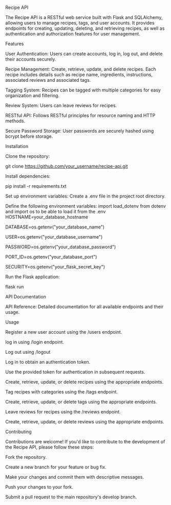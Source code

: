 Recipe API

The Recipe API is a RESTful web service built with Flask and SQLAlchemy, allowing users to manage recipes, tags, and user accounts. It provides endpoints for creating, updating, deleting, and retrieving recipes, as well as authentication and authorization features for user management.

Features

User Authentication: Users can create accounts, log in, log out, and delete their accounts securely.

Recipe Management: Create, retrieve, update, and delete recipes. Each recipe includes details such as recipe name, ingredients, instructions, associated reviews and associated tags.

Tagging System: Recipes can be tagged with multiple categories for easy organization and filtering.

Review System: Users can leave reviews for recipes.

RESTful API: Follows RESTful principles for resource naming and HTTP methods.

Secure Password Storage: User passwords are securely hashed using bcrypt before storage.

Installation

Clone the repository:

git clone https://github.com/your_username/recipe-api.git

Install dependencies:

pip install -r requirements.txt

Set up environment variables:
Create a .env file in the project root directory.

Define the following environment variables:
import load_dotenv from dotenv and import os to be able to load it from the .env
HOSTNAME=your_database_hostname

DATABASE=os.getenv("your_database_name")

USER=os.getenv("your_database_username")

PASSWORD=os.getenv("your_database_password")

PORT_ID=os.getenv("your_database_port")

SECURITY=os.getenv("your_flask_secret_key")


Run the Flask application:

flask run


API Documentation

API Reference: Detailed documentation for all available endpoints and their usage.

Usage

Register a new user account using the /users endpoint.

log in using  /login endpoint.

Log out using /logout

Log in to obtain an authentication token.

Use the provided token for authentication in subsequent requests.

Create, retrieve, update, or delete recipes using the appropriate endpoints.

Tag recipes with categories using the /tags endpoint.

Create, retrieve, update, or delete tags using the appropriate endpoints.

Leave reviews for recipes using the /reviews endpoint.

Create, retrieve, update, or delete reviews using the appropriate endpoints.


Contributing

Contributions are welcome! If you'd like to contribute to the development of the Recipe API, please follow these steps:

Fork the repository.

Create a new branch for your feature or bug fix.

Make your changes and commit them with descriptive messages.

Push your changes to your fork.

Submit a pull request to the main repository's develop branch.
